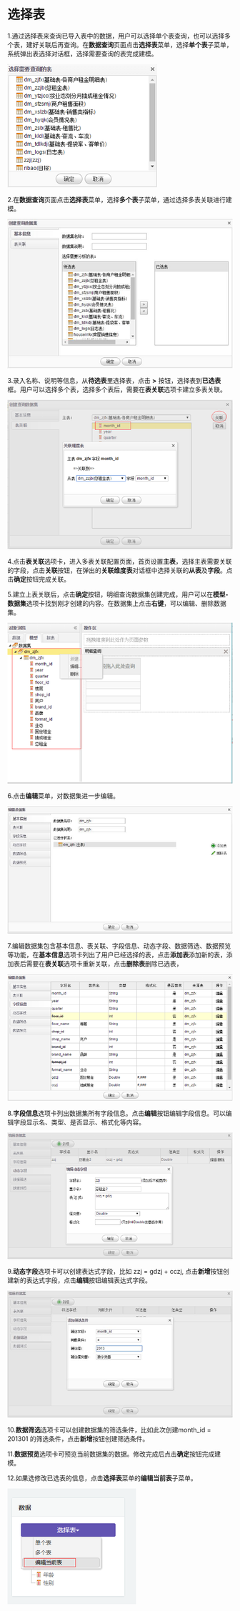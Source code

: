 # 选择表

1.通过选择表来查询已导入表中的数据，用户可以选择单个表查询，也可以选择多个表，建好关联后再查询。在**数据查询**页面点击**选择表**菜单，选择**单个表**子菜单，系统弹出表选择对话框，选择需要查询的表完成建模。

![](/assets/import501.png)

2.在**数据查询**页面点击**选择表**菜单，选择**多个表**子菜单，通过选择多表关联进行建模。

![建模](QQ图片20161208104356.jpg)

3.录入名称、说明等信息，从**待选表**里选择表，点击 **&gt;** 按钮，选择表到**已选表**框。用户可以选择多个表，选择多个表后，需要在**表关联**选项卡建立多表关联。

![表关联](QQ图片20161208112309.png)

4.点击**表关联**选项卡，进入多表关联配置页面，首页设置**主表**，选择主表需要关联的字段，点击**关联**按钮，在弹出的**关联维度表**对话框中选择关联的**从表**及**字段**。点击**确定**按钮完成关联。

5.建立上表关联后，点击**确定**按钮，明细查询数据集创建完成，用户可以在**模型-数据集**选项卡找到刚才创建的内容。在数据集上点击**右键**，可以编辑、删除数据集。

![数据集](QQ图片20161208113020.png)

6.点击**编辑**菜单，对数据集进一步编辑。

![编辑数据集](QQ图片20161208113535.jpg)

7.编辑数据集包含基本信息、表关联、字段信息、动态字段、数据筛选、数据预览等功能，在**基本信息**选项卡列出了用户已经选择的表，点击**添加表**添加新的表，添加表后需要在**表关联**选项卡重新关联，点击**删除表**删除已选表，

![表关联](QQ图片20161208113943.png)

8.**字段信息**选项卡列出数据集所有字段信息。点击**编辑**按钮编辑字段信息。可以编辑字段显示名、类型、是否显示、格式化等内容。

![动态字段](QQ图片20161208114749.png)

9.**动态字段**选项卡可以创建表达式字段，比如 zzj = gdzj + cczj, 点击**新增**按钮创建新的表达式字段，点击**编辑**按钮编辑表达式字段。

![数据筛选](QQ图片20161208114855.jpg)

10.**数据筛选**选项卡可以创建数据集的筛选条件，比如此次创建month\_id = 201301 的筛选条件，点击**新增**按钮创建筛选条件。

11.**数据预览**选项卡可预览当前数据集的数据。修改完成后点击**确定**按钮完成建模。

12.如果选修改已选表的信息，点击**选择表**菜单的**编辑当前表**子菜单。

![](/assets/import533.png)

